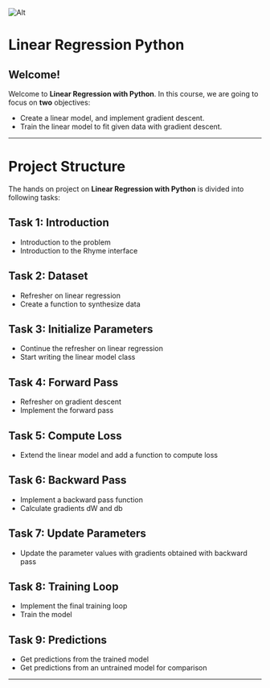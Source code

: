 ![Alt](favicon.ico)
# Linear Regression Python

## Welcome!

Welcome to **Linear Regression with Python**. 
In this course, we are going to focus on **two** objectives:

- Create a linear model, and implement gradient descent.
- Train the linear model to fit given data with gradient descent.

***

# Project Structure
The hands on project on **Linear Regression with Python** is divided into following tasks:

## Task 1: Introduction
- Introduction to the problem  
- Introduction to the Rhyme interface
    
## Task 2: Dataset
- Refresher on linear regression   
- Create a function to synthesize data
    
## Task 3: Initialize Parameters
- Continue the refresher on linear regression   
- Start writing the linear model class

## Task 4: Forward Pass
- Refresher on gradient descent
- Implement the forward pass
    
## Task 5: Compute Loss
- Extend the linear model and add a function to compute loss

## Task 6: Backward Pass
- Implement a backward pass function
- Calculate gradients dW and db

## Task 7: Update Parameters
- Update the parameter values with gradients obtained with backward pass

## Task 8: Training Loop
- Implement the final training loop
- Train the model

## Task 9: Predictions
- Get predictions from the trained model
- Get predictions from an untrained model for comparison

***
